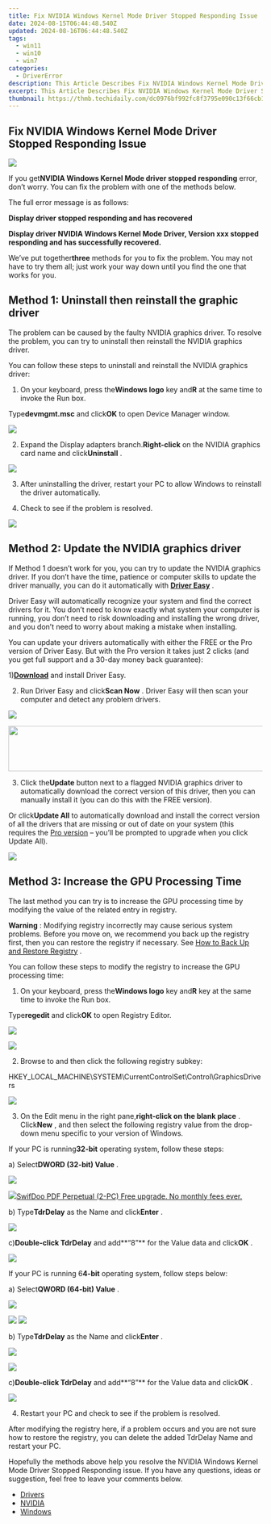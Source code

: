 ```yaml
---
title: Fix NVIDIA Windows Kernel Mode Driver Stopped Responding Issue
date: 2024-08-15T06:44:48.540Z
updated: 2024-08-16T06:44:48.540Z
tags:
  - win11
  - win10
  - win7
categories:
  - DriverError
description: This Article Describes Fix NVIDIA Windows Kernel Mode Driver Stopped Responding Issue
excerpt: This Article Describes Fix NVIDIA Windows Kernel Mode Driver Stopped Responding Issue
thumbnail: https://thmb.techidaily.com/dc0976bf992fc8f3795e090c13f66cb1c6f1455915fe3cbbbf65ceba836d3f9e.jpg
---
```


## Fix NVIDIA Windows Kernel Mode Driver Stopped Responding Issue

![](https://images.drivereasy.com/wp-content/uploads/2019/01/image-37.png)

 If you get**NVIDIA Windows Kernel Mode driver stopped responding** error, don’t worry. You can fix the problem with one of the methods below.  

The full error message is as follows:

**Display driver stopped responding and has recovered**

 **Display driver NVIDIA Windows Kernel Mode Driver, Version xxx stopped responding and has successfully recovered.**

 We’ve put together**three** methods for you to fix the problem. You may not have to try them all; just work your way down until you find the one that works for you.

## Method 1: Uninstall then reinstall the graphic driver

 The problem can be caused by the faulty NVIDIA graphics driver. To resolve the problem, you can try to uninstall then reinstall the NVIDIA graphics driver.

 You can follow these steps to uninstall and reinstall the NVIDIA graphics driver:

 1) On your keyboard, press the**Windows logo** key and**R** at the same time to invoke the Run box.

 Type**devmgmt.msc** and click**OK** to open Device Manager window.

![](https://images.drivereasy.com/wp-content/uploads/2019/01/image-23.png)

 2) Expand the Display adapters branch.**Right-click** on the NVIDIA graphics card name and click**Uninstall** .

![](https://images.drivereasy.com/wp-content/uploads/2019/01/image-24.png)

 3) After uninstalling the driver, restart your PC to allow Windows to reinstall the driver automatically.

 4) Check to see if the problem is resolved.

<!-- affiliate ads begin -->
<a href="https://store.absolute.com/order/checkout.php?PRODS=4601998&QTY=1&AFFILIATE=108875&CART=1"><img src="https://secure.avangate.com/images/merchant/ef70e26a0b5da778eda3f48014d087cd/728x90_larger-shield.jpg" border="0"></a>
<!-- affiliate ads end -->
## Method 2: Update the NVIDIA graphics driver

 If Method 1 doesn’t work for you, you can try to update the NVIDIA graphics driver. If you don’t have the time, patience or computer skills to update the driver manually, you can do it automatically with [**Driver Easy**](https://tools.techidaily.com/drivereasy/download/) .

 Driver Easy will automatically recognize your system and find the correct drivers for it. You don’t need to know exactly what system your computer is running, you don’t need to risk downloading and installing the wrong driver, and you don’t need to worry about making a mistake when installing.

 You can update your drivers automatically with either the FREE or the Pro version of Driver Easy. But with the Pro version it takes just 2 clicks (and you get full support and a 30-day money back guarantee):

 1)[**Download**](https://tools.techidaily.com/drivereasy/download/)  and install Driver Easy.

 2) Run Driver Easy and click**Scan Now** . Driver Easy will then scan your computer and detect any problem drivers.

![](https://images.drivereasy.com/wp-content/uploads/2019/01/image-26.png)
<!-- affiliate ads begin -->
<a href="https://vapordna.pxf.io/c/5597632/1494880/17238" target="_top" id="1494880"><img src="//a.impactradius-go.com/display-ad/17238-1494880" border="0" alt="" width="728" height="90"/></a><img height="0" width="0" src="https://imp.pxf.io/i/5597632/1494880/17238" style="position:absolute;visibility:hidden;" border="0" />
<!-- affiliate ads end -->

 3) Click the**Update** button next to a flagged NVIDIA graphics driver to automatically download the correct version of this driver, then you can manually install it (you can do this with the FREE version).

 Or click**Update All** to automatically download and install the correct version of all the drivers that are missing or out of date on your system (this requires the [Pro version](https://tools.techidaily.com/drivereasy/download/) – you’ll be prompted to upgrade when you click Update All).

![](https://images.drivereasy.com/wp-content/uploads/2019/01/image-27.png)

## Method 3: Increase the GPU Processing Time  

 The last method you can try is to increase the GPU processing time by modifying the value of the related entry in registry.  

**Warning** : Modifying registry incorrectly may cause serious system problems. Before you move on, we recommend you back up the registry first, then you can restore the registry if necessary. See [How to Back Up and Restore Registry](https://tools.techidaily.com/drivereasy/download/) .  

 You can follow these steps to modify the registry to increase the GPU processing time:

 1) On your keyboard, press the**Windows logo** key and**R** key at the same time to invoke the Run box.  

 Type**regedit** and click**OK** to open Registry Editor.

![](https://images.drivereasy.com/wp-content/uploads/2019/01/image-28.png)
<!-- affiliate ads begin -->
<a href="https://shop.mondly.com/affiliate.php?ACCOUNT=ATISTUDI&AFFILIATE=108875&PATH=https%3A%2F%2Fwww.mondly.com%3FAFFILIATE%3D108875%26RESOURCE%3D%2BEducational%2B970x90%2B"><img src="https://secure.avangate.com/images/merchant/69c418c33ec2e1a4267fa9bb77fa1428/educational-970x90.gif" border="0"></a>
<!-- affiliate ads end -->

2) Browse to and then click the following registry subkey:

HKEY_LOCAL_MACHINE\SYSTEM\CurrentControlSet\Control\GraphicsDrivers

![](https://images.drivereasy.com/wp-content/uploads/2019/01/image-29.png)

 3) On the Edit menu in the right pane,**right-click on the blank place** . Click**New** , and then select the following registry value from the drop-down menu specific to your version of Windows.

 If your PC is running**32-bit** operating system, follow these steps:

 a) Select**DWORD (32-bit) Value** .

![](https://images.drivereasy.com/wp-content/uploads/2019/01/image-30.png)
<!-- affiliate ads begin -->
<a href="https://purchase.swifdoo.com/order/checkout.php?PRODS=38709260&QTY=1&AFFILIATE=108875&CART=1"><img src="https://secure.avangate.com/images/merchant/8b932759a5a04ddb34bf79e3f9072e4b/products/Product%20box%20white-1024x1024.png" border="0">SwifDoo PDF Perpetual (2-PC)  Free upgrade. No monthly fees ever. </a>
<!-- affiliate ads end -->

 b) Type**TdrDelay** as the Name and click**Enter** .

![](https://images.drivereasy.com/wp-content/uploads/2019/01/image-31.png)

 c)**Double-click TdrDelay** and add**“8”** for the Value data and click**OK** .

![](https://images.drivereasy.com/wp-content/uploads/2019/01/image-32.png)

 If your PC is running 6**4-bit** operating system, follow steps below:

 a) Select**QWORD (64-bit) Value** .

![](https://images.drivereasy.com/wp-content/uploads/2019/01/image-33.png)
<!-- affiliate ads begin -->
<a href="https://shop.manycam.com/order/checkout.php?PRODS=17727588&QTY=1&AFFILIATE=108875&CART=1"><img src="https://secure.avangate.com/images/merchant/8230bea7d54bcdf99cdfe85cb07313d5/mcaffbanner600x500.png" border="0"></a>
<a href="https://shop.manycam.com/order/checkout.php?PRODS=17727588&QTY=1&AFFILIATE=108875&CART=1"><img src="https://secure.avangate.com/images/merchant/8230bea7d54bcdf99cdfe85cb07313d5/Affiliates_300x250px_valentinesday.png" border="0"></a>
<!-- affiliate ads end -->

 b) Type**TdrDelay** as the Name and click**Enter** .

![](https://images.drivereasy.com/wp-content/uploads/2019/01/image-34.png)
<!-- affiliate ads begin -->
<a href="https://store.movavi.com/affiliate.php?ACCOUNT=MOVAVI&AFFILIATE=108875&PATH=https%3A%2F%2Fwww.movavi.com%3FAFFILIATE%3D108875%26RESOURCE%3DMovavi%2BVideo%2BEditor%2Bbox"><img src="https://mcusercontent.com/0885a03ded3d480dca9287f12/images/6d3207fd-9f15-4c21-f0ad-59c68e6a7e2a.png" border="0"></a>
<!-- affiliate ads end -->

 c)**Double-click TdrDelay** and add**“8”** for the Value data and click**OK** .

![](https://images.drivereasy.com/wp-content/uploads/2019/01/image-36.png)

 4) Restart your PC and check to see if the problem is resolved.  

 After modifying the registry here, if a problem occurs and you are not sure how to restore the registry, you can delete the added TdrDelay Name and restart your PC.  

 Hopefully the methods above help you resolve the NVIDIA Windows Kernel Mode Driver Stopped Responding issue. If you have any questions, ideas or suggestion, feel free to leave your comments below.  

* [Drivers](https://tools.techidaily.com/drivereasy/download/)
* [NVIDIA](https://tools.techidaily.com/drivereasy/download/)
* [Windows](https://tools.techidaily.com/drivereasy/download/)

<ins class="adsbygoogle"
     style="display:block"
     data-ad-format="autorelaxed"
     data-ad-client="ca-pub-7571918770474297"
     data-ad-slot="1223367746"></ins>



<ins class="adsbygoogle"
     style="display:block"
     data-ad-client="ca-pub-7571918770474297"
     data-ad-slot="8358498916"
     data-ad-format="auto"
     data-full-width-responsive="true"></ins>


